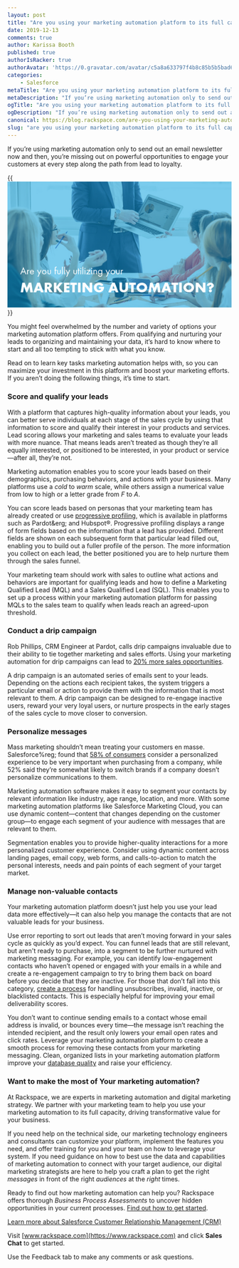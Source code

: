 ```yaml
---
layout: post
title: "Are you using your marketing automation platform to its full capacity?"
date: 2019-12-13
comments: true
author: Karissa Booth
published: true
authorIsRacker: true
authorAvatar: 'https://0.gravatar.com/avatar/c5a8a633797f4b8c85b5b5bad605cd18'
categories:
    - Salesforce
metaTitle: "Are you using your marketing automation platform to its full capacity?"
metaDescription: "If you’re using marketing automation only to send out an email newsletter now and then, you’re missing out on powerful opportunities to engage your customers at every step along the path from lead to loyalty."
ogTitle: "Are you using your marketing automation platform to its full capacity?"
ogDescription: "If you’re using marketing automation only to send out an email newsletter now and then, you’re missing out on powerful opportunities to engage your customers at every step along the path from lead to loyalty."
canonical: https://blog.rackspace.com/are-you-using-your-marketing-automation-platform-to-its-full-capacity/
slug: "are you using your marketing automation platform to its full capacity" 
---
```


If you’re using marketing automation only to send out an email newsletter now
and then, you’re missing out on powerful opportunities to engage your customers
at every step along the path from lead to loyalty.

<!--more-->

{{<img src="Picture1.png" title="" alt="">}}

You might feel overwhelmed by the number and variety of options your marketing
automation platform offers. From qualifying and nurturing your leads to
organizing and maintaining your data, it’s hard to know where to start and all
too tempting to stick with what you know.

Read on to learn key tasks marketing automation helps with, so you can
maximize your investment in this platform and boost your marketing efforts. If
you aren’t doing the following things, it’s time to start.

### Score and qualify your leads

With a platform that captures high-quality information about your leads, you
can better serve individuals at each stage of the sales cycle by using that
information to score and qualify their interest in your products and services.
Lead scoring allows your marketing and sales teams to evaluate your leads with
more nuance. That means leads aren’t treated as though they’re all equally
interested, or positioned to be interested, in your product or
service&mdash;after all, they’re not.

Marketing automation enables you to score your leads based on their demographics,
purchasing behaviors, and actions with your business. Many platforms use a *cold*
to *warm* scale, while others assign a numerical value from low to high or a
letter grade from *F* to *A*.

You can score leads based on personas that your marketing team has already
created or use
[progressive profiling](https://help.salesforce.com/articleView?id=pardot_forms_progressive_profiling_setup.htm&type=5),
which is available in platforms such as Pardot&erg; and Hubspot&reg;. Progressive
profiling displays a range of form fields based on the information that a lead
has provided. Different fields are shown on each subsequent form that particular
lead filled out, enabling you to build out a fuller profile of the person. The
more information you collect on each lead, the better positioned you are to
help nurture them through the sales funnel.

Your marketing team should work with sales to outline what actions and behaviors
are important for qualifying leads and how to define a Marketing Qualified Lead
(MQL) and a Sales Qualified Lead (SQL). This enables you to set up a process
within your marketing automation platform for passing MQLs to the sales team to
qualify when leads reach an agreed-upon threshold.

### Conduct a drip campaign

Rob Phillips, CRM Engineer at Pardot, calls drip campaigns invaluable due to
their ability to tie together marketing and sales efforts. Using your marketing
automation for drip campaigns can lead to
[20% more sales opportunities](https://www.brafton.com/blog/email-marketing/email-drip-campaigns-explained/).

A drip campaign is an automated series of emails sent to your leads. Depending
on the actions each recipient takes, the system triggers a particular email or
action to provide them with the information that is most relevant to them. A
drip campaign can be designed to re-engage inactive users, reward your very
loyal users, or nurture prospects in the early stages of the sales cycle to
move closer to conversion.

### Personalize messages

Mass marketing shouldn’t mean treating your customers en masse. Salesforce%reg;
found that [58% of consumers](https://www.salesforce.com/blog/2016/11/swap-data-for-personalized-marketing.html)
consider a personalized experience to be very important when purchasing from a
company, while 52% said they’re somewhat likely to switch brands if a company
doesn’t personalize communications to them.

Marketing automation software makes it easy to segment your contacts by relevant
information like industry, age range, location, and more. With some marketing
automation platforms like Salesforce Marketing Cloud, you can use dynamic
content&mdash;content that changes depending on the customer group&mdash;to
engage each segment of your audience with messages that are relevant to them.

Segmentation enables you to provide higher-quality interactions for a more
personalized customer experience. Consider using dynamic content across landing
pages, email copy, web forms, and calls-to-action to match the personal interests,
needs and pain points of each segment of your target market.

### Manage non-valuable contacts

Your marketing automation platform doesn’t just help you use your lead data more
effectively&mdash;it can also help you manage the contacts that are not valuable
leads for your business.

Use error reporting to sort out leads that aren’t moving forward in your sales
cycle as quickly as you’d expect. You can funnel leads that are still relevant,
but aren't ready to purchase, into a segment to be further nurtured with
marketing messaging. For example, you can identify low-engagement contacts who
haven’t opened or engaged with your emails in a while and create a re-engagement
campaign to try to bring them back on board before you decide that they are
inactive. For those that don’t fall into this category,
[create a process](https://blog.marketo.com/2016/11/20-ideas-from-power-users-to-power-up-your-b2b-marketing-automation.html)
for handling unsubscribes, invalid, inactive, or blacklisted contacts. This is
especially helpful for improving your email deliverability scores.

You don’t want to continue sending emails to a contact whose email address is
invalid, or bounces every time&mdash;the message isn’t reaching the intended
recipient, and the result only lowers your email open rates and click rates.
Leverage your marketing automation platform to create a smooth process for
removing these contacts from your marketing messaging. Clean, organized lists
in your marketing automation platform improve your
[database quality](https://blog.marketo.com/2015/10/6-quick-ways-to-improve-lead-database-quality.html)
and raise your efficiency.

### Want to make the most of Your marketing automation?

At Rackspace, we are experts in marketing automation and digital marketing
strategy. We partner with your marketing team to help you use your marketing
automation to its full capacity, driving transformative value for your business.

If you need help on the technical side, our marketing technology engineers and
consultants can customize your platform, implement the features you need, and
offer training for you and your team on how to leverage your system. If you
need guidance on how to best use the data and capabilities of marketing
automation to connect with your target audience, our digital marketing
strategists are here to help you craft a plan to get the right *messages* in
front of the right *audiences* at the *right* times.

Ready to find out how marketing automation can help you? Rackspace offers
thorough *Business Process Assessments* to uncover hidden opportunities in your
current processes. [Find out how to get started](https://www.rackspace.com/resources/business-process-assessment).

<a class="cta teal" id="cta" href="https://www.rackspace.com/salesforce">Learn more about Salesforce Customer Relationship Management (CRM)</a>

Visit [www.rackspace.com](https://www.rackspace.com) and click **Sales Chat**
to get started.

Use the Feedback tab to make any comments or ask questions.

